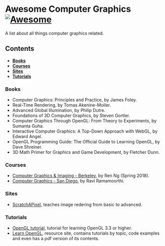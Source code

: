 # Awesome Computer Graphics [![Awesome](https://awesome.re/badge.svg)](https://awesome.re)

A list about all things computer graphics related.

## Contents

* **[Books](#books)** 
* **[Courses](#courses)**
* **[Sites](#sites)**
* **[Tutorials](tutorials)**

### Books
* Computer Graphics: Principles and Practice, by James Foley.
* Real-Time Rendering, by Tomas Akenine-Moller.
* Advanced Global Illumination, by Philip Dutre.
* Foundations of 3D Computer Graphics, by Steven Gortler.
* Computer Graphics Through OpenGL: From Theory to Experiments, by Sumanta Guha.
* Interactive Computer Graphics: A Top-Down Approach with WebGL, by Edward Angel.
* OpenGL Programming Guide: The Official Guide to Learning OpenGL, by Dave Shreiner.
* 3D Math Primer for Graphics and Game Development, by Fletcher Dunn.


### Courses
* [Computer Graphics & Imaging - Berkeley](https://cs184.eecs.berkeley.edu/), by Ren Ng (Spring 2018).
* [Computer Graphics - San Diego](https://www.edx.org/course/computer-graphics-uc-san-diegox-cse167x-3), by Ravi Ramamoorthi.



### Sites
* [ScratchAPixel](https://www.scratchapixel.com/index.php?#_=_), teaches image redering from basic to advanced.


### Tutorials
* [OpenGL tutorial](http://www.opengl-tutorial.org/), tutorial for learning OpenGL 3.3 or higher.
* [Learn OpenGL](https://learnopengl.com/), resource site, contains tutorials by topic, code examples and even has a pdf version of its contents.



